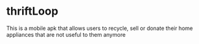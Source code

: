 # thriftLoop
This is a mobile apk that allows users to recycle, sell or donate their home appliances that are not useful to them anymore
